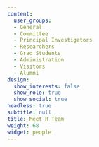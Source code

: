```yaml
---
content:
  user_groups:
  - General
  - Committee
  - Principal Investigators
  - Researchers
  - Grad Students
  - Administration
  - Visitors
  - Alumni
design:
  show_interests: false
  show_role: true
  show_social: true
headless: true
subtitle: null
title: Meet R Team
weight: 68
widget: people
---
```

